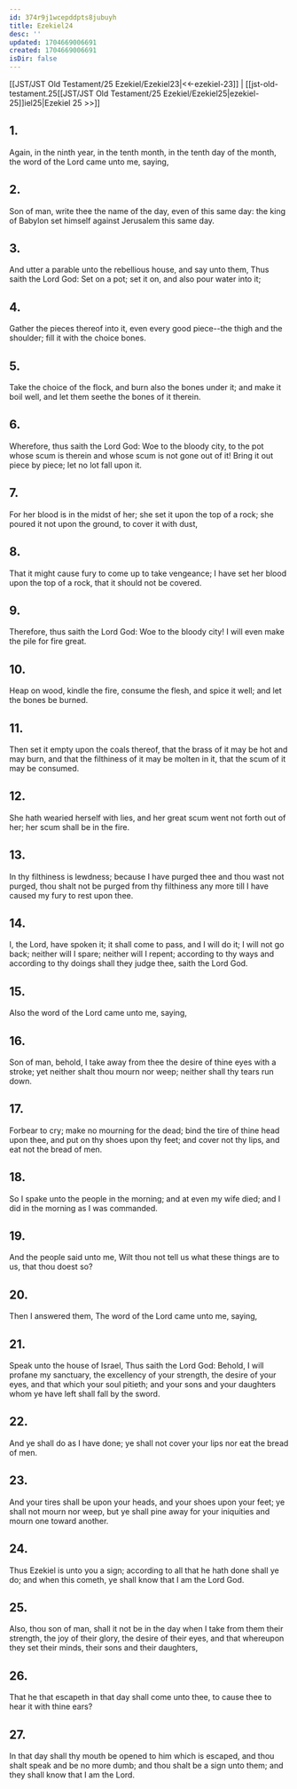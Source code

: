 ```yaml
---
id: 374r9j1wcepddpts8jubuyh
title: Ezekiel24
desc: ''
updated: 1704669006691
created: 1704669006691
isDir: false
---
```

[[JST/JST Old Testament/25 Ezekiel/Ezekiel23|<<-ezekiel-23]] | [[jst-old-testament.25[[JST/JST Old Testament/25 Ezekiel/Ezekiel25|ezekiel-25]]iel25|Ezekiel 25 >>]]
## 1.
Again, in the ninth year, in the tenth month, in the tenth day of the month, the word of the Lord came unto me, saying,
## 2.
Son of man, write thee the name of the day, even of this same day: the king of Babylon set himself against Jerusalem this same day.
## 3.
And utter a parable unto the rebellious house, and say unto them, Thus saith the Lord God: Set on a pot; set it on, and also pour water into it;
## 4.
Gather the pieces thereof into it, even every good piece\--the thigh and the shoulder; fill it with the choice bones.
## 5.
Take the choice of the flock, and burn also the bones under it; and make it boil well, and let them seethe the bones of it therein.
## 6.
Wherefore, thus saith the Lord God: Woe to the bloody city, to the pot whose scum is therein and whose scum is not gone out of it! Bring it out piece by piece; let no lot fall upon it.
## 7.
For her blood is in the midst of her; she set it upon the top of a rock; she poured it not upon the ground, to cover it with dust,
## 8.
That it might cause fury to come up to take vengeance; I have set her blood upon the top of a rock, that it should not be covered.
## 9.
Therefore, thus saith the Lord God: Woe to the bloody city! I will even make the pile for fire great.
## 10.
Heap on wood, kindle the fire, consume the flesh, and spice it well; and let the bones be burned.
## 11.
Then set it empty upon the coals thereof, that the brass of it may be hot and may burn, and that the filthiness of it may be molten in it, that the scum of it may be consumed.
## 12.
She hath wearied herself with lies, and her great scum went not forth out of her; her scum shall be in the fire.
## 13.
In thy filthiness is lewdness; because I have purged thee and thou wast not purged, thou shalt not be purged from thy filthiness any more till I have caused my fury to rest upon thee.
## 14.
I, the Lord, have spoken it; it shall come to pass, and I will do it; I will not go back; neither will I spare; neither will I repent; according to thy ways and according to thy doings shall they judge thee, saith the Lord God.
## 15.
Also the word of the Lord came unto me, saying,
## 16.
Son of man, behold, I take away from thee the desire of thine eyes with a stroke; yet neither shalt thou mourn nor weep; neither shall thy tears run down.
## 17.
Forbear to cry; make no mourning for the dead; bind the tire of thine head upon thee, and put on thy shoes upon thy feet; and cover not thy lips, and eat not the bread of men.
## 18.
So I spake unto the people in the morning; and at even my wife died; and I did in the morning as I was commanded.
## 19.
And the people said unto me, Wilt thou not tell us what these things are to us, that thou doest so?
## 20.
Then I answered them, The word of the Lord came unto me, saying,
## 21.
Speak unto the house of Israel, Thus saith the Lord God: Behold, I will profane my sanctuary, the excellency of your strength, the desire of your eyes, and that which your soul pitieth; and your sons and your daughters whom ye have left shall fall by the sword.
## 22.
And ye shall do as I have done; ye shall not cover your lips nor eat the bread of men.
## 23.
And your tires shall be upon your heads, and your shoes upon your feet; ye shall not mourn nor weep, but ye shall pine away for your iniquities and mourn one toward another.
## 24.
Thus Ezekiel is unto you a sign; according to all that he hath done shall ye do; and when this cometh, ye shall know that I am the Lord God.
## 25.
Also, thou son of man, shall it not be in the day when I take from them their strength, the joy of their glory, the desire of their eyes, and that whereupon they set their minds, their sons and their daughters,
## 26.
That he that escapeth in that day shall come unto thee, to cause thee to hear it with thine ears?
## 27.
In that day shall thy mouth be opened to him which is escaped, and thou shalt speak and be no more dumb; and thou shalt be a sign unto them; and they shall know that I am the Lord.

